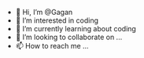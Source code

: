- 👋 Hi, I’m @Gagan
- 👀 I’m interested in coding
- 🌱 I’m currently learning about coding
- 💞️ I’m looking to collaborate on ...
- 📫 How to reach me ...

<!---
Gagan/Gagan is a ✨ special ✨ repository because its `README.md` (this file) appears on your GitHub profile.
You can click the Preview link to take a look at your changes.
--->
